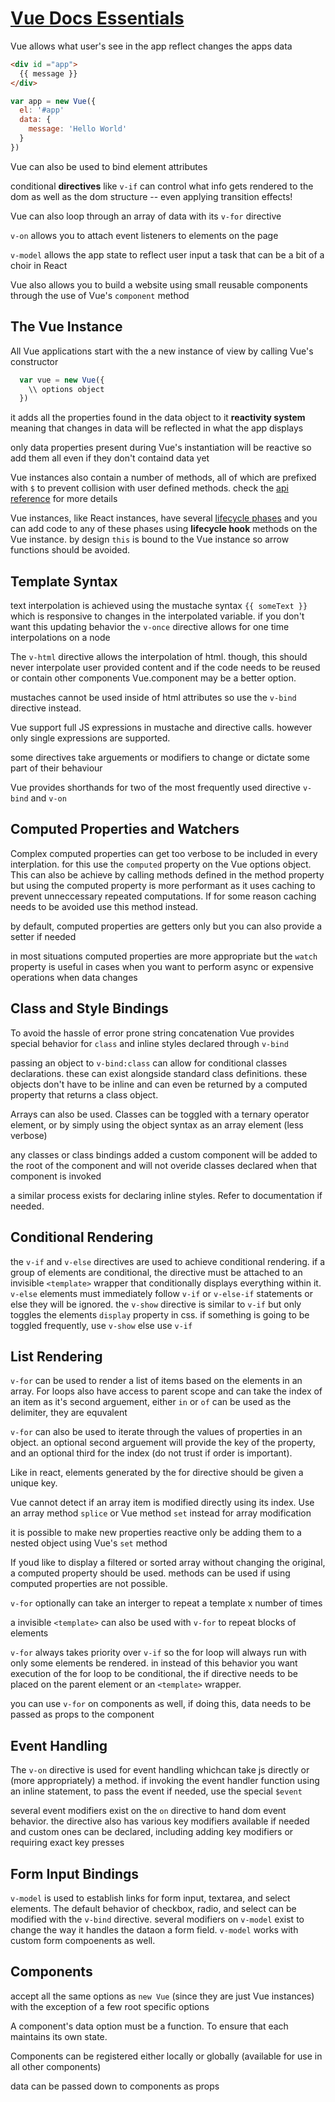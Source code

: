 # [Vue Docs Essentials](https://vuejs.org/v2/guide/comparison.html)

Vue allows what user's see in the app reflect changes the apps data

```html
<div id ="app">
  {{ message }}
</div>
```
```javascript
var app = new Vue({
  el: '#app'
  data: {
    message: 'Hello World'
  }
})
```

Vue can also be used to bind element attributes

conditional **directives** like `v-if` can control what info gets rendered to the dom as well as the dom structure --
even applying transition effects!

Vue can also loop through an array of data with its `v-for` directive

`v-on` allows you to attach event listeners to elements on the page

`v-model` allows the app state to reflect user input a task that can be a bit of a choir in React

Vue also allows you to build a website using small reusable components through the use of Vue's `component` method

## The Vue Instance

All Vue applications start with the a new instance of view by calling Vue's constructor

```javascript
  var vue = new Vue({
    \\ options object
  })
```

it adds all the properties found in the data object to it **reactivity system** meaning that changes in data will be reflected
in what the app displays

only data properties present during Vue's instantiation will be reactive so add them all even if they don't containd data yet

Vue instances also contain a number of methods, all of which are prefixed with `$` to prevent collision with user defined 
methods. check the [api reference](https://vuejs.org/v2/api/#Instance-Properties) for more details

Vue instances, like React instances, have several [lifecycle phases](https://vuejs.org/images/lifecycle.png) and you can add
code to any of these phases using **lifecycle hook** methods on the Vue instance.  by design `this` is bound to the Vue 
instance so arrow functions should be avoided.

## Template Syntax

text interpolation is achieved using the mustache syntax `{{ someText }}` which is responsive to changes in the interpolated
variable. if you don't want this updating behavior the `v-once` directive allows for one time interpolations on a node

The `v-html` directive allows the interpolation of html. though, this should never interpolate user provided content and
if the code needs to be reused or contain other components Vue.component may be a better option.

mustaches cannot be used inside of html attributes so use the `v-bind` directive instead.

Vue support full JS expressions in mustache and directive calls. however only single expressions are supported.

some directives take arguements or modifiers to change or dictate some part of their behaviour

Vue provides shorthands for two of the most frequently used directive `v-bind` and `v-on`

## Computed Properties and Watchers

Complex computed properties can get too verbose to be included in every interplation. for this use the `computed` property on the
Vue options object.  This can also be achieve by calling methods defined in the method property but using the computed property
is more performant as it uses caching to prevent unneccessary repeated computations. If for some reason caching needs to be
avoided use this method instead.

by default, computed properties are getters only but you can also provide a setter if needed

in most situations computed properties are more appropriate but the `watch` property is useful in cases when you want to perform
async or expensive operations when data changes

## Class and Style Bindings

To avoid the hassle of error prone string concatenation Vue provides special behavior for `class` and inline styles declared
through `v-bind`

passing an object to `v-bind:class` can allow for conditional classes declarations. these can exist alongside standard class
definitions. these objects don't have to be inline and can even be returned by a computed property that returns a class object.

Arrays can also be used. Classes can be toggled with a ternary operator element, or by simply using the object syntax as an
array element (less verbose)

any classes or class bindings added a custom component will be added to the root of the component and will not overide classes declared when that component is invoked

a similar process exists for declaring inline styles. Refer to documentation if needed.

## Conditional Rendering

the `v-if` and `v-else` directives are used to achieve conditional rendering. if a group of elements are conditional, the
directive must be attached to an invisible `<template>` wrapper that conditionally displays everything within it.  `v-else`
elements must immediately follow `v-if` or `v-else-if` statements or else they will be ignored. the `v-show` directive is 
similar to `v-if` but only toggles the elements `display` property in css. if something is going to be toggled frequently,
use `v-show` else use `v-if`

## List Rendering

`v-for` can be used to render a list of items based on the elements in an array. For loops also have access to parent scope and
can take the index of an item as it's second arguement, either `in` or `of` can be used as the delimiter, they are equvalent

`v-for` can also be used to iterate through the values of properties in an object. an optional second arguement will provide
the key of the property, and an optional third for the index (do not trust if order is important).

Like in react, elements generated by the for directive should be given a unique key.

Vue cannot detect if an array item is modified directly using its index. Use an array method `splice` or Vue method `set` 
instead for array modification

it is possible to make new properties reactive only be adding them to a nested object using Vue's `set` method

If youd like to display a filtered or sorted array without changing the original, a computed property should be used. methods
can be used if using computed properties are not possible.

`v-for` optionally can take an interger to repeat a template x number of times

a invisible `<template>` can also be used with `v-for` to repeat blocks of elements

`v-for` always takes priority over `v-if` so the for loop will always run with only some elements be rendered. in instead of
this behavior you want execution of the for loop to be conditional, the if directive needs to be placed on the parent element
or an `<template>` wrapper.

you can use `v-for` on components as well, if doing this, data needs to be passed as props to the component

## Event Handling

The `v-on` directive is used for event handling whichcan take js directly or (more appropriately) a method. if invoking the 
event handler function using an inline statement, to pass the event if needed, use the special `$event` 

several event modifiers exist on the `on` directive to hand dom event behavior.  the directive also has various key modifiers
available if needed and custom ones can be declared, including adding key modifiers or requiring exact key presses

## Form Input Bindings

`v-model` is used to establish links for form input, textarea, and select elements. The default behavior of checkbox, radio,
and select can be modified with the `v-bind` directive. several modifiers on `v-model` exist to change the way it handles
the dataon a form field.  `v-model` works with custom form compoenents as well.

## Components

accept all the same options as `new Vue` (since they are just Vue instances) with the exception of a few root specific options

A component's data option must be a function. To ensure that each maintains its own state.

Components can be registered either locally or globally (available for use in all other components)

data can be passed down to components as props








